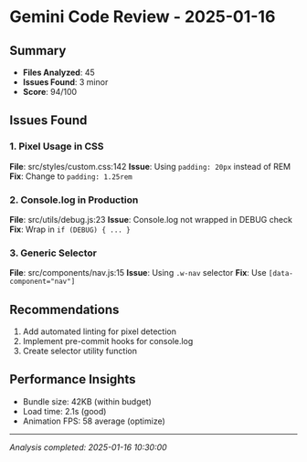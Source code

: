 # Gemini Code Review - 2025-01-16

## Summary
- **Files Analyzed**: 45
- **Issues Found**: 3 minor
- **Score**: 94/100

## Issues Found

### 1. Pixel Usage in CSS
**File**: src/styles/custom.css:142
**Issue**: Using `padding: 20px` instead of REM
**Fix**: Change to `padding: 1.25rem`

### 2. Console.log in Production
**File**: src/utils/debug.js:23
**Issue**: Console.log not wrapped in DEBUG check
**Fix**: Wrap in `if (DEBUG) { ... }`

### 3. Generic Selector
**File**: src/components/nav.js:15
**Issue**: Using `.w-nav` selector
**Fix**: Use `[data-component="nav"]`

## Recommendations
1. Add automated linting for pixel detection
2. Implement pre-commit hooks for console.log
3. Create selector utility function

## Performance Insights
- Bundle size: 42KB (within budget)
- Load time: 2.1s (good)
- Animation FPS: 58 average (optimize)

---
*Analysis completed: 2025-01-16 10:30:00*